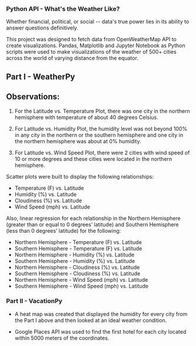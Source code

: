 ### Python API - What's the Weather Like?


Whether financial, political, or social -- data's true power lies in its ability to answer questions definitively. 

This project was designed to fetch data from OpenWeatherMap API to create visualizations. Pandas, Matplotlib and Jupyter Notebook as Python scripts were used to make visualizations of the weather of 500+ cities across the world of varying distance from the equator.


## Part I - WeatherPy

## Observations:

1. For the Latitude vs. Temperature Plot, there was one city in the northern hemisphere with temperature of about 40 degrees Celsius.

2. For Latitude vs. Humidity Plot, the humidity level was not beyond 100% in any city in the northern or the southern hemisphere and one city in the northern hemisphere was about at 0% humidity.

3. For Latitude vs. Wind Speed Plot, there were 2 cities with wind speed of 10 or more degrees and these cities were located in the northern hemisphere.

Scatter plots were built to display the following relationships:

* Temperature (F) vs. Latitude
* Humidity (%) vs. Latitude
* Cloudiness (%) vs. Latitude
* Wind Speed (mph) vs. Latitude

Also, linear regression for each relationship in the Northern Hemisphere (greater than or equal to 0 degrees’ latitude) and Southern Hemisphere (less than 0 degrees’ latitude) for the following:

* Northern Hemisphere - Temperature (F) vs. Latitude
* Southern Hemisphere - Temperature (F) vs. Latitude
* Northern Hemisphere - Humidity (%) vs. Latitude
* Southern Hemisphere - Humidity (%) vs. Latitude
* Northern Hemisphere - Cloudiness (%) vs. Latitude
* Southern Hemisphere - Cloudiness (%) vs. Latitude
* Northern Hemisphere - Wind Speed (mph) vs. Latitude
* Southern Hemisphere - Wind Speed (mph) vs. Latitude


### Part II - VacationPy

* A heat map was created that displayed the humidity for every city from the Part I above and then looked at an ideal weather condition. 

* Google Places API was used to find the first hotel for each city located within 5000 meters of the coordinates.


